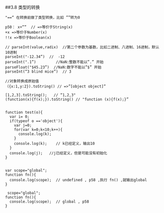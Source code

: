 ##3.8 类型的转换

    "==“ 在转换前做了类型转换，比如 ””转为0

    p50： x+””  // =>等价于String(x)
    +x =>等价于Number(x)
    !!x =>等价于Boolean(x)

    // parseInt(value,radix)  //第二个参数为基数，比如二进制、八进制、16进制，默认10进制
    parseInt("-12.34”)  //  -12
    parseInt(".1”)         //NaN:整数不能以”.” 开始
    parseFloat("$45.23”)  //NaN:数字不能以”$” 开始
    parseInt(“3 blind mice”)  // 3

    //对象转换成原始值
    （{x:1,y:2}).toString() // =>”[object object]”

    [1,2,3].toString();   // “1,2,3"
    (function(x){f(x);}).toString() // "function (x){f(x);}”


    function test(o){
      var i= 0;
      if(typeof o =='object'){
        var j=0;
        for(var k=0;k<10;k++){
          console.log(k);
        }
        console.log(k);    // k已经定义，输出10
      }
      console.log(j);   //j已经定义，但是可能没有初始化
    }


    var scope="global";
    function fn(){
      console.log(scope);  // undefined , p58 ,执行 fn() ,就输出global
    }

     scope="global";
    function fn(){
      console.log(scope);  // global , p58
    }
